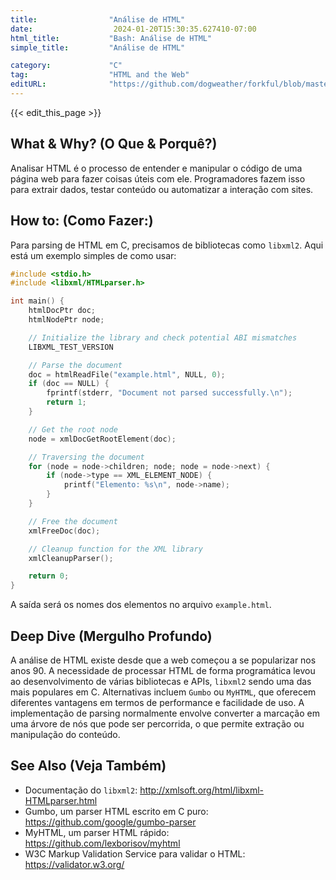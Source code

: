 ```yaml
---
title:                "Análise de HTML"
date:                  2024-01-20T15:30:35.627410-07:00
html_title:           "Bash: Análise de HTML"
simple_title:         "Análise de HTML"

category:             "C"
tag:                  "HTML and the Web"
editURL:              "https://github.com/dogweather/forkful/blob/master/content/pt/c/parsing-html.md"
---
```


{{< edit_this_page >}}

## What & Why? (O Que & Porquê?)
Analisar HTML é o processo de entender e manipular o código de uma página web para fazer coisas úteis com ele. Programadores fazem isso para extrair dados, testar conteúdo ou automatizar a interação com sites.

## How to: (Como Fazer:)
Para parsing de HTML em C, precisamos de bibliotecas como `libxml2`. Aqui está um exemplo simples de como usar:

```C
#include <stdio.h>
#include <libxml/HTMLparser.h>

int main() {
    htmlDocPtr doc;
    htmlNodePtr node;

    // Initialize the library and check potential ABI mismatches
    LIBXML_TEST_VERSION

    // Parse the document
    doc = htmlReadFile("example.html", NULL, 0);
    if (doc == NULL) {
        fprintf(stderr, "Document not parsed successfully.\n");
        return 1;
    }

    // Get the root node
    node = xmlDocGetRootElement(doc);

    // Traversing the document
    for (node = node->children; node; node = node->next) {
        if (node->type == XML_ELEMENT_NODE) {
            printf("Elemento: %s\n", node->name);
        }
    }

    // Free the document
    xmlFreeDoc(doc);

    // Cleanup function for the XML library
    xmlCleanupParser();

    return 0;
}
```

A saída será os nomes dos elementos no arquivo `example.html`.

## Deep Dive (Mergulho Profundo)
A análise de HTML existe desde que a web começou a se popularizar nos anos 90. A necessidade de processar HTML de forma programática levou ao desenvolvimento de várias bibliotecas e APIs, `libxml2` sendo uma das mais populares em C. Alternativas incluem `Gumbo` ou `MyHTML`, que oferecem diferentes vantagens em termos de performance e facilidade de uso. A implementação de parsing normalmente envolve converter a marcação em uma árvore de nós que pode ser percorrida, o que permite extração ou manipulação do conteúdo.

## See Also (Veja Também)
- Documentação do `libxml2`: http://xmlsoft.org/html/libxml-HTMLparser.html
- Gumbo, um parser HTML escrito em C puro: https://github.com/google/gumbo-parser
- MyHTML, um parser HTML rápido: https://github.com/lexborisov/myhtml
- W3C Markup Validation Service para validar o HTML: https://validator.w3.org/
